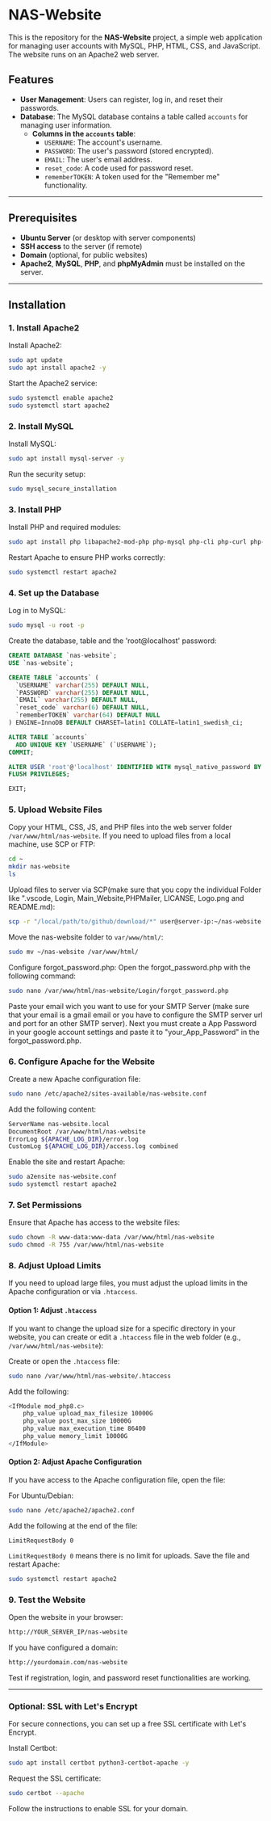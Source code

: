 # NAS-Website

This is the repository for the **NAS-Website** project, a simple web application for managing user accounts with MySQL, PHP, HTML, CSS, and JavaScript. The website runs on an Apache2 web server.

## Features

- **User Management**: Users can register, log in, and reset their passwords.
- **Database**: The MySQL database contains a table called `accounts` for managing user information.
  - **Columns in the `accounts` table**:
    - `USERNAME`: The account's username.
    - `PASSWORD`: The user's password (stored encrypted).
    - `EMAIL`: The user's email address.
    - `reset_code`: A code used for password reset.
    - `rememberTOKEN`: A token used for the "Remember me" functionality.

---

## Prerequisites

- **Ubuntu Server** (or desktop with server components)
- **SSH access** to the server (if remote)
- **Domain** (optional, for public websites)
- **Apache2**, **MySQL**, **PHP**, and **phpMyAdmin** must be installed on the server.

---

## Installation

### 1. **Install Apache2**

Install Apache2:
```bash
sudo apt update
sudo apt install apache2 -y
```

Start the Apache2 service:
```bash
sudo systemctl enable apache2
sudo systemctl start apache2
```

### 2. **Install MySQL**

Install MySQL:
```bash
sudo apt install mysql-server -y
```

Run the security setup:
```bash
sudo mysql_secure_installation
```

### 3. **Install PHP**

Install PHP and required modules:
```bash
sudo apt install php libapache2-mod-php php-mysql php-cli php-curl php-zip php-mbstring php-xml -y
```

Restart Apache to ensure PHP works correctly:
```bash
sudo systemctl restart apache2
```

### 4. **Set up the Database**

Log in to MySQL:
```bash
sudo mysql -u root -p
```

Create the database, table and the 'root@localhost' password:
```sql
CREATE DATABASE `nas-website`;
USE `nas-website`;

CREATE TABLE `accounts` (
  `USERNAME` varchar(255) DEFAULT NULL,
  `PASSWORD` varchar(255) DEFAULT NULL,
  `EMAIL` varchar(255) DEFAULT NULL,
  `reset_code` varchar(6) DEFAULT NULL,
  `rememberTOKEN` varchar(64) DEFAULT NULL
) ENGINE=InnoDB DEFAULT CHARSET=latin1 COLLATE=latin1_swedish_ci;

ALTER TABLE `accounts`
  ADD UNIQUE KEY `USERNAME` (`USERNAME`);
COMMIT;

ALTER USER 'root'@'localhost' IDENTIFIED WITH mysql_native_password BY '59LWrt!mDo6GC4';
FLUSH PRIVILEGES;

EXIT;
```

### 5. **Upload Website Files**

Copy your HTML, CSS, JS, and PHP files into the web server folder `/var/www/html/nas-website`.
If you need to upload files from a local machine, use SCP or FTP:
```bash
cd ~
mkdir nas-website
ls
```

Upload files to server via SCP(make sure that you copy the individual Folder like ".vscode, Login, Main_Website,PHPMailer, LICANSE, Logo.png and README.md):
```bash
scp -r "/local/path/to/github/download/*" user@server-ip:~/nas-website
```

Move the nas-website folder to `var/www/html/`:
```bash
sudo mv ~/nas-website /var/www/html/
```

Configure forgot_password.php:
Open the forgot_password.php with the following command: 
```bash
sudo nano /var/www/html/nas-website/Login/forgot_password.php
```

Paste your email wich you want to use for your SMTP Server (make sure that your email is a gmail email or you have to configure the SMTP server url and port for an other SMTP server). Next you must create a App Password in your google account settings and paste it to "your_App_Password" in the forgot_password.php. 

### 6. **Configure Apache for the Website**

Create a new Apache configuration file:
```bash
sudo nano /etc/apache2/sites-available/nas-website.conf
```

Add the following content:
```bash
ServerName nas-website.local
DocumentRoot /var/www/html/nas-website
ErrorLog ${APACHE_LOG_DIR}/error.log
CustomLog ${APACHE_LOG_DIR}/access.log combined
```

Enable the site and restart Apache:
```bash
sudo a2ensite nas-website.conf
sudo systemctl restart apache2
```

### 7. **Set Permissions**

Ensure that Apache has access to the website files:
```bash
sudo chown -R www-data:www-data /var/www/html/nas-website
sudo chmod -R 755 /var/www/html/nas-website
```

### 8. **Adjust Upload Limits**

If you need to upload large files, you must adjust the upload limits in the Apache configuration or via `.htaccess`.

#### Option 1: **Adjust `.htaccess`**

If you want to change the upload size for a specific directory in your website, you can create or edit a `.htaccess` file in the web folder (e.g., `/var/www/html/nas-website`):

Create or open the `.htaccess` file:
```bash
sudo nano /var/www/html/nas-website/.htaccess
```

Add the following:
```bash
<IfModule mod_php8.c>
    php_value upload_max_filesize 10000G
    php_value post_max_size 10000G
    php_value max_execution_time 86400
    php_value memory_limit 10000G
</IfModule>
```

#### Option 2: **Adjust Apache Configuration**

If you have access to the Apache configuration file, open the file:

For Ubuntu/Debian:
```bash
sudo nano /etc/apache2/apache2.conf
```

Add the following at the end of the file:
```nginx
LimitRequestBody 0
```

`LimitRequestBody 0` means there is no limit for uploads. Save the file and restart Apache:
```bash
sudo systemctl restart apache2
```

### 9. **Test the Website**

Open the website in your browser:
```bash
http://YOUR_SERVER_IP/nas-website
```

If you have configured a domain:
```bash
http://yourdomain.com/nas-website
```

Test if registration, login, and password reset functionalities are working.

---

### **Optional: SSL with Let's Encrypt**

For secure connections, you can set up a free SSL certificate with Let's Encrypt.

Install Certbot:
```bash
sudo apt install certbot python3-certbot-apache -y
```

Request the SSL certificate:
```bash
sudo certbot --apache
```

Follow the instructions to enable SSL for your domain.
